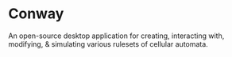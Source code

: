 # Conway
An open-source desktop application for creating, interacting with, modifying, &amp; simulating various rulesets of cellular automata.
